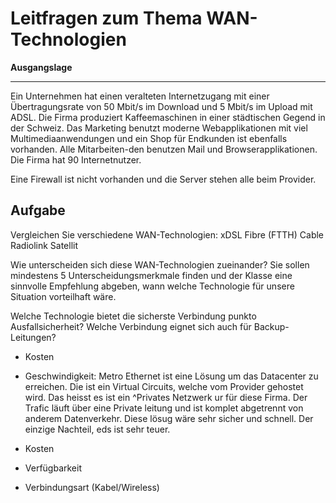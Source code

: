 # Leitfragen zum Thema WAN-Technologien

**Ausgangslage**
***
Ein Unternehmen hat einen veralteten Internetzugang mit einer Übertragungsrate von 50 Mbit/s im Download und 5 Mbit/s im Upload mit ADSL. Die Firma produziert Kaffeemaschinen in einer städtischen Gegend in der Schweiz. Das Marketing benutzt moderne Webapplikationen mit viel Multimediaanwendungen und ein Shop für Endkunden ist ebenfalls vorhanden. Alle Mitarbeiten-den benutzen Mail und Browserapplikationen. Die Firma hat 90 Internetnutzer.

Eine Firewall ist nicht vorhanden und die Server stehen alle beim Provider.

## **Aufgabe**

Vergleichen Sie verschiedene WAN-Technologien:
xDSL
Fibre (FTTH)
Cable
Radiolink
Satellit

Wie unterscheiden sich diese WAN-Technologien zueinander?
Sie sollen mindestens 5 Unterscheidungsmerkmale finden und der Klasse eine sinnvolle Empfehlung abgeben, wann welche Technologie für unsere Situation vorteilhaft wäre.

Welche Technologie bietet die sicherste Verbindung punkto Ausfallsicherheit?
Welche Verbindung eignet sich auch für Backup-Leitungen?

- Kosten
- Geschwindigkeit:
 Metro Ethernet ist eine Lösung um das Datacenter zu erreichen. Die ist ein Virtual Circuits, welche vom Provider gehostet wird. Das heisst es ist ein ^Privates Netzwerk ur für diese Firma. Der Trafic läuft über eine Private leitung und ist komplet abgetrennt von anderem Datenverkehr. Diese lösug wäre sehr sicher und schnell. Der einzige Nachteil, eds ist sehr teuer. 

- Kosten
- Verfügbarkeit
- Verbindungsart (Kabel/Wireless)
